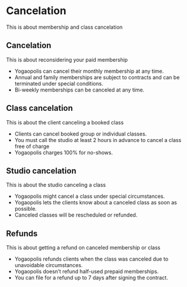 # Cancelation

This is about membership and class cancelation

## Cancelation

This is about reconsidering your paid membership

- Yogaopolis can cancel their monthly membership at any time.
- Annual and family memberships are subject to contracts and can be terminated under special conditions.
- Bi-weekly memberships can be canceled at any time.

## Class cancelation

This is about the client canceling a booked class

- Clients can cancel booked group or individual classes.
- You must call the studio at least 2 hours in advance to cancel a class free of charge
- Yogaopolis charges 100% for no-shows.

## Studio cancelation

This is about the studio canceling a class

- Yogaopolis might cancel a class under special circumstances.
- Yogaopolis lets the clients know about a canceled class as soon as possible.
- Canceled classes will be rescheduled or refunded.

## Refunds

This is about getting a refund on canceled membership or class

- Yogaopolis refunds clients when the class was canceled due to unavoidable circumstances.
- Yogaopolis doesn’t refund half-used prepaid memberships.
- You can file for a refund up to 7 days after signing the contract.